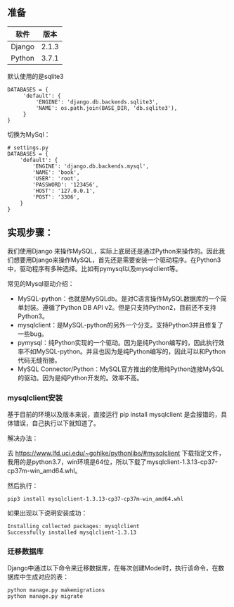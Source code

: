 ## 准备

| 软件 | 版本  | 
| ---- | ----- |
|   Django   | 2.1.3 |   
|   Python   |  3.7.1 |    


默认使用的是sqlite3

```
DATABASES = {
     'default': {
         'ENGINE': 'django.db.backends.sqlite3',
         'NAME': os.path.join(BASE_DIR, 'db.sqlite3'),
     }
}
```
切换为MySql：

```
# settings.py
DATABASES = {
    'default': {
        'ENGINE': 'django.db.backends.mysql',
        'NAME': 'book',
        'USER': 'root',
        'PASSWORD': '123456',
        'HOST': '127.0.0.1',
        'POST': '3306',
    }
}
```



## 实现步骤：

我们使用Django 来操作MySQL，实际上底层还是通过Python来操作的。因此我们想要用Django来操作MySQL，首先还是需要安装一个驱动程序。在Python3中，驱动程序有多种选择。比如有pymysql以及mysqlclient等。 

常见的Mysql驱动介绍：


- MySQL-python：也就是MySQLdb。是对C语言操作MySQL数据库的一个简单封装。遵循了Python DB API v2。但是只支持Python2，目前还不支持Python3。
- mysqlclient：是MySQL-python的另外一个分支。支持Python3并且修复了一些bug。
- pymysql：纯Python实现的一个驱动。因为是纯Python编写的，因此执行效率不如MySQL-python。并且也因为是纯Python编写的，因此可以和Python代码无缝衔接。
- MySQL Connector/Python：MySQL官方推出的使用纯Python连接MySQL的驱动。因为是纯Python开发的。效率不高。

### mysqlclient安装

基于目前的环境以及版本来说，直接运行 pip install mysqlclient 是会报错的，具体错误，自己执行以下就知道了。

解决办法：

去 https://www.lfd.uci.edu/~gohlke/pythonlibs/#mysqlclient 下载指定文件，我用的是python3.7，win环境是64位，所以下载了mysqlclient-1.3.13-cp37-cp37m-win_amd64.whl。

然后执行：


```
pip3 install mysqlclient-1.3.13-cp37-cp37m-win_amd64.whl
```

如果出现以下说明安装成功：


```
Installing collected packages: mysqlclient
Successfully installed mysqlclient-1.3.13
```

### 迁移数据库

Django中通过以下命令来迁移数据库，在每次创建Model时，执行该命令，在数据库中生成对应的表：


```
python manage.py makemigrations
python manage.py migrate
```
